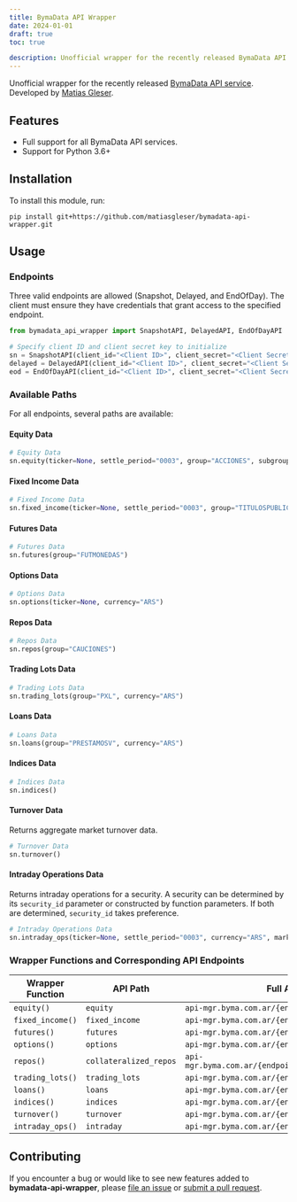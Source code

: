 ```yaml
---
title: BymaData API Wrapper
date: 2024-01-01
draft: true
toc: true

description: Unofficial wrapper for the recently released BymaData API. 
---
```



Unofficial wrapper for the recently released [BymaData API service](https://www.bymadata.com.ar/). Developed by [Matias Gleser](https://twitter.com/MatiasGleser).

## Features

- Full support for all BymaData API services.
- Support for Python 3.6+

## Installation

To install this module, run:

```console
pip install git+https://github.com/matiasgleser/bymadata-api-wrapper.git
```

## Usage

### Endpoints

Three valid endpoints are allowed (Snapshot, Delayed, and EndOfDay). The client must ensure they have credentials that grant access to the specified endpoint.

```python
from bymadata_api_wrapper import SnapshotAPI, DelayedAPI, EndOfDayAPI

# Specify client ID and client secret key to initialize
sn = SnapshotAPI(client_id="<Client ID>", client_secret="<Client Secret Key>")  # Snapshot endpoint
delayed = DelayedAPI(client_id="<Client ID>", client_secret="<Client Secret Key>")  # Delayed endpoint
eod = EndOfDayAPI(client_id="<Client ID>", client_secret="<Client Secret Key>")  # EndOfDay endpoint
```

### Available Paths

For all endpoints, several paths are available:

#### Equity Data

```python
# Equity Data
sn.equity(ticker=None, settle_period="0003", group="ACCIONES", subgroup=None, operative_form="CONTADO", currency="ARS")
```

#### Fixed Income Data

```python
# Fixed Income Data
sn.fixed_income(ticker=None, settle_period="0003", group="TITULOSPUBLICOS", market="PPT", operative_form="CONTADO", currency="ARS")
```

#### Futures Data

```python
# Futures Data
sn.futures(group="FUTMONEDAS")
```

#### Options Data

```python
# Options Data
sn.options(ticker=None, currency="ARS")
```

#### Repos Data

```python
# Repos Data
sn.repos(group="CAUCIONES")
```

#### Trading Lots Data

```python
# Trading Lots Data
sn.trading_lots(group="PXL", currency="ARS")
```

#### Loans Data

```python
# Loans Data
sn.loans(group="PRESTAMOSV", currency="ARS")
```

#### Indices Data

```python
# Indices Data
sn.indices()
```

#### Turnover Data

Returns aggregate market turnover data.

```python
# Turnover Data
sn.turnover()
```

#### Intraday Operations Data

Returns intraday operations for a security. A security can be determined by its `security_id` parameter or constructed by function parameters. If both are determined, `security_id` takes preference.

```python
# Intraday Operations Data
sn.intraday_ops(ticker=None, settle_period="0003", currency="ARS", market="CT", operative_form="C", security_id=None)
```

### Wrapper Functions and Corresponding API Endpoints

| Wrapper Function   | API Path                | Full API URI                                        |
| ------------------ | ----------------------- | --------------------------------------------------- |
| `equity()`         | `equity`                | `api-mgr.byma.com.ar/{endpoint}/equity`             |
| `fixed_income()`   | `fixed_income`          | `api-mgr.byma.com.ar/{endpoint}/fixed_income`       |
| `futures()`        | `futures`               | `api-mgr.byma.com.ar/{endpoint}/futures`            |
| `options()`        | `options`               | `api-mgr.byma.com.ar/{endpoint}/options`            |
| `repos()`          | `collateralized_repos`  | `api-mgr.byma.com.ar/{endpoint}/collateralized_repos`|
| `trading_lots()`   | `trading_lots`          | `api-mgr.byma.com.ar/{endpoint}/trading_lots`       |
| `loans()`          | `loans`                 | `api-mgr.byma.com.ar/{endpoint}/loans`              |
| `indices()`        | `indices`               | `api-mgr.byma.com.ar/{endpoint}/indices`            |
| `turnover()`       | `turnover`              | `api-mgr.byma.com.ar/{endpoint}/turnover`           |
| `intraday_ops()`   | `intraday`              | `api-mgr.byma.com.ar/{endpoint}/intraday`           |

## Contributing

If you encounter a bug or would like to see new features added to **bymadata-api-wrapper**, please [file an issue](https://github.com/matiasgleser/bymadata-api-wrapper/issues) or [submit a pull request](https://help.github.com/en/articles/creating-a-pull-request).
